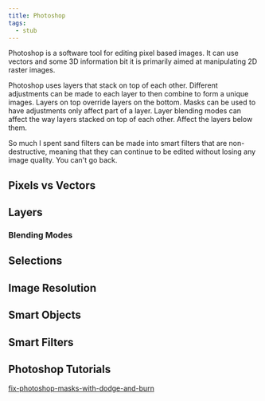 ```yaml
---
title: Photoshop
tags:
  - stub
---
```


Photoshop is a software tool for editing pixel based images. It can use vectors and some 3D information bit it is primarily aimed at manipulating 2D raster images.

Photoshop uses layers that stack on top of each other. Different adjustments can be made to each layer to then combine to form a unique images. Layers on top override layers on the bottom. Masks can be used to have adjustments only affect part of a layer. Layer blending modes can affect the way layers stacked on top of each other. Affect the layers below them.

So much I spent sand filters can be made into smart filters that are non-destructive, meaning that they can continue to be edited without losing any image quality. You can't go back.

## Pixels vs Vectors

## Layers

### Blending Modes

## Selections

## Image Resolution

## Smart Objects

## Smart Filters

## Photoshop Tutorials

[fix-photoshop-masks-with-dodge-and-burn](../software/fix-photoshop-masks-with-dodge-and-burn.md)
